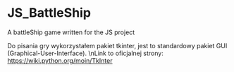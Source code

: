 # JS_BattleShip
A battleShip game written for the JS project

Do pisania gry wykorzystałem pakiet tkinter, jest to standardowy pakiet GUI (Graphical-User-Interface).
\nLink to oficjalnej strony:  https://wiki.python.org/moin/TkInter
